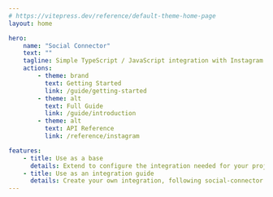 ```yaml
---
# https://vitepress.dev/reference/default-theme-home-page
layout: home

hero:
    name: "Social Connector"
    text: ""
    tagline: Simple TypeScript / JavaScript integration with Instagram Basic Display API
    actions:
        - theme: brand
          text: Getting Started
          link: /guide/getting-started
        - theme: alt
          text: Full Guide
          link: /guide/introduction
        - theme: alt
          text: API Reference
          link: /reference/instagram

features:
    - title: Use as a base
      details: Extend to configure the integration needed for your project.
    - title: Use as an integration guide
      details: Create your own integration, following social-connector as a guide.
---
```

